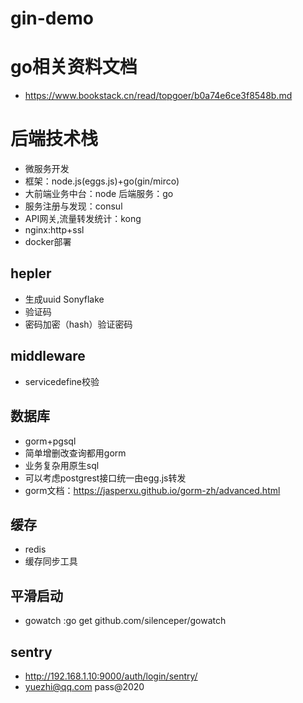 # gin-demo

# go相关资料文档
* https://www.bookstack.cn/read/topgoer/b0a74e6ce3f8548b.md

# 后端技术栈
* 微服务开发
* 框架：node.js(eggs.js)+go(gin/mirco)
* 大前端业务中台：node 后端服务：go
* 服务注册与发现：consul
* API网关,流量转发统计：kong
* nginx:http+ssl
* docker部署


## hepler
* 生成uuid   Sonyflake
* 验证码
* 密码加密（hash）验证密码

## middleware
* servicedefine校验

## 数据库
* gorm+pgsql
* 简单增删改查询都用gorm
* 业务复杂用原生sql 
* 可以考虑postgrest接口统一由egg.js转发
* gorm文档：https://jasperxu.github.io/gorm-zh/advanced.html


## 缓存
* redis
* 缓存同步工具


## 平滑启动
* gowatch :go get github.com/silenceper/gowatch


## sentry 
* http://192.168.1.10:9000/auth/login/sentry/
* yuezhi@qq.com   pass@2020